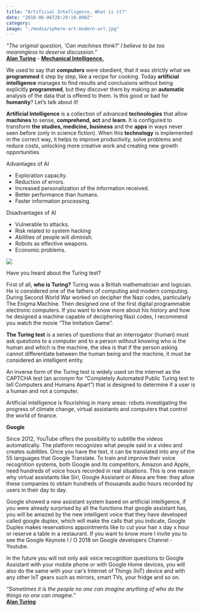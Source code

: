```yaml
---
title: "Artificial Intelligence, What is it?"
date: "2018-06-06T20:29:10.000Z"
category:
image: "./media/sphere-art-modern-art.jpg"
---
```


<block-quote>_"The original question, 'Can machines think?' I believe to be too meaningless to deserve discussion.”_  
[**Alan Turing**](https://www.goodreads.com/author/show/87041.Alan_Turing) - [**Mechanical Intelligence.**](https://www.goodreads.com/work/quotes/764008)</blockquote>

We used to say that **computers** were obedient, that it was strictly what we **programmed** it step by step, like a recipe for cooking. Today **artificial intelligence** manages to find results and conclusions without being explicitly **programmed**, but they discover them by making an **automatic** analysis of the data that is offered to them. Is this good or bad for **humanity**? Let’s talk about it!

**Artificial Intelligence** is a collection of advanced **technologies** that allow **machines** to sense, **comprehend, act** and **learn**. It is configured to transform **the studies, medicine, business** and the **apps** in ways never seen before (only in science fiction). When this **technology** is implemented in the correct way, it helps to improve productivity, solve problems and reduce costs, unlocking more creative work and creating new growth opportunities. 

<title-4>Advantages of AI</title-4>

*   Exploration capacity.
*   Reduction of errors.
*   Increased personalization of the information received.
*   Better performance than humans.
*   Faster information processing.

<title-4>Disadvantages of AI</title-4>

*   Vulnerable to attacks.
*   Risk related to system hacking
*   Abilities of people will diminish.
*   Robots as effective weapons.
*   Economic problems.

<image src="./media/image121221sad21.jpg"></image>

<title-4>Have you heard about the Turing test?</title-4>

First of all, **who is Turing?** Turing was a British mathematician and logician. He is considered one of the fathers of computing and modern computing. During Second World War worked on decipher the Nazi codes, particularly The Enigma Machine. Then designed one of the first digital programmable electronic computers. If you want to know more about his history and how he designed a machine capable of deciphering Nazi codes, I recommend you watch the movie “The Imitation Game”. 

**The Turing test** is a series of questions that an interrogator (human) must ask questions to a computer and to a person without knowing who is the human and which is the machine, the idea is that if the person asking cannot differentiate between the human being and the machine, it must be considered an intelligent entity. 

An inverse form of the Turing test is widely used on the internet as the CAPTCHA test (an acronym for “Completely Automated Public Turing test to tell Computers and Humans Apart”) that is designed to determine if a user is a human and not a computer. 

Artificial intelligence is flourishing in many areas: robots investigating the progress of climate change, virtual assistants and computers that control the world of finance. 

**Google**  

Since 2012, YouTube offers the possibility to subtitle the videos automatically. The platform recognizes what people said in a video and creates subtitles. Once you have the text, it can be translated into any of the 55 languages that Google Translate. To train and improve their voice recognition systems, both Google and its competitors, Amazon and Apple, need hundreds of voice hours recorded in real situations. This is one reason why virtual assistants like Siri, Google Assistant or Alexa are free: they allow these companies to obtain hundreds of thousands audio hours recorded by users in their day to day. 

Google showed a new assistant system based on artificial intelligence, if you were already surprised by all the functions that google assistant has, you will be amazed by the new intelligent voice that they have developed called google duplex, which will make the calls that you indicate, Google Duplex makes reservations appointments like to cut your hair x day x hour or reserve a table in a restaurant. If you want to know more I invite you to see the Google Keynote I / O 2018 on Google developers Channel - Youtube. 

In the future you will not only ask voice recognition questions to Google Assistant with your mobile phone or with Google Home devices, you will also do the same with your car’s Internet of Things (IoT) device and with any other IoT gears such as mirrors, smart TVs, your fridge and so on.  

<block-quote>_“Sometimes it is the people no one can imagine anything of who do the things no one can imagine.”_  
[**Alan Turing**](https://www.goodreads.com/author/show/87041.Alan_Turing)</block-quote>